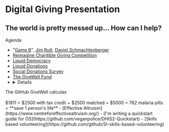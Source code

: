 # Digital Giving Presentation

## The world is pretty messed up... How can I help? 

Agenda
- "[Game B](https://medium.com/@memetic007/a-journey-to-gameb-4fb13772bcf3)", [Jim Rutt](https://www.jimruttshow.com/), [Daniel Schmachtenberger](http://civilizationemerging.com/)
- [Reimagine Charitible Giving  Competition](https://www.openideo.com/challenge-briefs/reimagine-charitable-giving-challenge)
- [Liquid Democracy](https://en.wikipedia.org/wiki/Liquid_democracy#:~:text=Liquid%20democracy%20is%20a%20form,or%20proposed%20popular%2Dcontrol%20apparatuses.) 
- [Liquid Donations](https://github.com/liquid-donations/reimagine-giving)
- [Social Donations Survey](https://docs.google.com/forms/d/e/1FAIpQLScLmK5lTRoY27r0a760BLL3QJXa2ke9M0lg9U7OPG3KHKpqTw/viewform)
- [The GiveWell Fund](https://www.givewell.org/)
- <details>
<summary>The GitHub GiveWell calculas</summary>
<br>
$1811
= $2500 with tax credit 
+ $2500 matched 
= $5000 
= 762 malaria pills 
= **save 1 person's life** </details>
- [Effective Altruism](https://www.centreforeffectivealtruism.org/)
- [I'm writing a quickstart guide for OS](https://github.com/veganpolice/DHIS2-Quickstart)
- [Skills based volunteering](https://github.com/github/SI-skills-based-volunteering)
